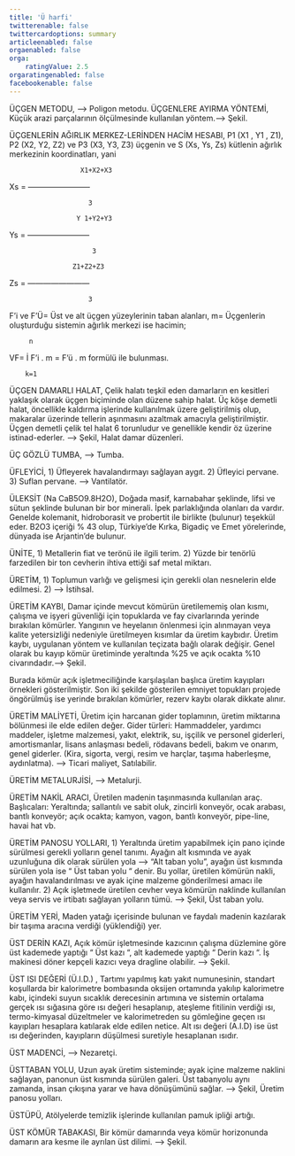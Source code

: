 ```yaml
---
title: 'Ü harfi'
twitterenable: false
twittercardoptions: summary
articleenabled: false
orgaenabled: false
orga:
    ratingValue: 2.5
orgaratingenabled: false
facebookenable: false
---
```


ÜÇGEN METODU, —> Poligon metodu.
ÜÇGENLERE AYIRMA YÖNTEMİ, Küçük arazi parçalarının ölçülmesinde kullanılan yöntem.—> Şekil.

 

 

ÜÇGENLERİN AĞIRLIK MERKEZ-LERİNDEN HACİM HESABI, P1 (X1 , Y1 , Z1), P2 (X2, Y2, Z2) ve P3 (X3, Y3, Z3) üçgenin ve S (Xs, Ys, Zs) kütlenin ağırlık merkezinin koordinatları, yani

                      X1+X2+X3

Xs   = ————————

                        3                          

                     Y 1+Y2+Y3    

Ys = ————————

                         3                         

                    Z1+Z2+Z3    

Zs = ————————

                        3                       

F’i ve F’Ü= Üst ve alt üçgen yüzeylerinin taban alanları, m= Üçgenlerin oluşturduğu sistemin ağırlık merkezi ise hacimin;

         n

VF= İ F’i . m = F’ü . m formülü ile bulunması.

        k=1

ÜÇGEN DAMARLI HALAT, Çelik halatı teşkil eden damarların en kesitleri yaklaşık olarak üçgen biçiminde olan düzene sahip halat. Üç köşe demetli halat, öncellikle kaldırma işlerinde kullanılmak üzere geliştirilmiş olup, makaralar üzerinde tellerin aşınmasını azaltmak amacıyla geliştirilmiştir. Üçgen demetli çelik tel halat 6 torunludur ve genellikle kendir öz üzerine istinad-ederler. —> Şekil, Halat damar düzenleri.

 

 

ÜÇ GÖZLÜ TUMBA, —> Tumba.

ÜFLEYİCİ, 1) Üfleyerek havalandırmayı sağlayan aygıt. 2) Üfleyici pervane. 3) Suflan pervane. —> Vantilatör.

ÜLEKSİT (Na CaB5O9.8H2O), Doğada masif, karnabahar şeklinde, lifsi ve sütun şeklinde bulunan bir bor minerali. İpek parlaklığında olanları da vardır. Genelde kolemanit, hidroborasit ve probertit ile birlikte (bulunur) teşekkül eder. B2O3 içeriği % 43 olup, Türkiye’de Kırka, Bigadiç ve Emet yörelerinde, dünyada ise Arjantin’de bulunur.

ÜNİTE, 1) Metallerin fiat ve terönü ile ilgili terim. 2) Yüzde bir tenörlü farzedilen bir ton cevherin ihtiva ettiği saf metal miktarı.

ÜRETİM, 1) Toplumun varlığı ve gelişmesi için gerekli olan nesnelerin elde edilmesi. 2) —> İstihsal.

ÜRETİM KAYBI, Damar içinde mevcut kömürün üretilememiş olan kısmı, çalışma ve işyeri güvenliği için topuklarda ve fay civarlarında yerinde bırakılan kömürler. Yangının ve heyelanın önlenmesi için alınmayan veya kalite yetersizliği nedeniyle  üretilmeyen kısımlar da üretim kaybıdır. Üretim kaybı, uygulanan yöntem ve kullanılan teçizata bağlı olarak değişir. Genel olarak bu kayıp kömür üretiminde yeraltında %25 ve açık ocakta %10 civarındadır.—> Şekil.

 

 

Burada kömür açık işletmeciliğinde karşılaşılan başlıca üretim kayıpları örnekleri gösterilmiştir. Son iki şekilde gösterilen emniyet topukları projede öngörülmüş ise yerinde bırakılan kömürler, rezerv kaybı olarak dikkate alınır.

ÜRETİM MALİYETİ, Üretim için harcanan gider toplamının, üretim miktarına bölünmesi ile elde edilen değer. Gider türleri: Hammaddeler, yardımcı maddeler, işletme malzemesi, yakıt, elektrik, su, işçilik ve personel giderleri, amortismanlar, lisans anlaşması bedeli, rödavans bedeli, bakım ve onarım, genel giderler. (Kira, sigorta, vergi, resim ve harçlar, taşıma haberleşme, aydınlatma).  —> Ticari maliyet, Satılabilir.

ÜRETİM METALURJİSİ, —> Metalurji.

ÜRETİM NAKİL ARACI, Üretilen madenin taşınmasında kullanılan araç. Başlıcaları: Yeraltında; sallantılı ve sabit oluk, zincirli konveyör, ocak arabası, bantlı konveyör; açık ocakta; kamyon, vagon, bantlı konveyör, pipe-line, havai hat vb.

ÜRETİM PANOSU YOLLARI, 1) Yeraltında üretim yapabilmek için pano içinde sürülmesi gerekli yolların genel tanımı. Ayağın alt kısmında ve ayak uzunluğuna dik olarak sürülen yola —> “Alt taban yolu”, ayağın üst kısmında sürülen yola ise “ Üst taban yolu “ denir. Bu yollar, üretilen kömürün nakli, ayağın havalandırılması ve ayak içine malzeme gönderilmesi amacı ile kullanılır. 2) Açık işletmede üretilen cevher veya kömürün naklinde kullanılan veya servis ve irtibatı sağlayan yolların tümü. —> Şekil, Üst taban yolu.

 

 

ÜRETİM YERİ, Maden yatağı içerisinde bulunan ve faydalı madenin kazılarak bir taşıma aracına verdiği (yüklendiği) yer.

ÜST DERİN KAZI, Açık kömür işletmesinde kazıcının çalışma düzlemine göre üst kademede yaptığı “ Üst kazı “, alt kademede yaptığı “ Derin kazı “. İş makinesi döner kepçeli kazıcı veya dragline olabilir. —> Şekil.

ÜST ISI DEĞERİ (Ü.I.D.) , Tartımı yapılmış katı yakıt numunesinin, standart koşullarda bir kalorimetre bombasında oksijen ortamında yakılıp kalorimetre kabı, içindeki suyun sıcaklık derecesinin artımına ve sistemin ortalama gerçek ısı sığasına göre ısı değeri hesaplanıp, ateşleme fitilinin verdiği ısı, termo-kimyasal düzeltmeler ve kalorimetreden su gömleğine geçen ısı kayıpları hesaplara katılarak elde edilen netice. Alt ısı değeri (A.I.D) ise üst ısı değerinden, kayıpların düşülmesi suretiyle hesaplanan ısıdır.

ÜST MADENCİ, —> Nezaretçi.

ÜSTTABAN YOLU, Uzun ayak üretim sisteminde; ayak içine malzeme naklini sağlayan, panonun üst kısmında sürülen galeri. Üst tabanyolu aynı zamanda, insan çıkışına yarar ve hava dönüşümünü sağlar. —> Şekil, Üretim panosu yolları.

ÜSTÜPÜ, Atölyelerde temizlik işlerinde kullanılan pamuk ipliği artığı.

ÜST KÖMÜR TABAKASI, Bir kömür damarında veya kömür horizonunda damarın ara kesme ile ayrılan üst dilimi. —> Şekil.

